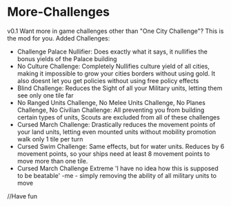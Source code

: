 # More-Challenges
v0.1
Want more in game challenges other than "One City Challenge"? This is the mod for you.
Added Challenges:
- Challenge Palace Nullifier:
      Does exactly what it says, it nullifies the bonus yields of the Palace building
- No Culture Challenge:
      Completely Nullifies culture yield of all cities, making it impossible to grow your cities borders without using gold. It also doesnt let you get policies without using       free policy effects
- Blind Challenge:
      Reduces the Sight of all your Military units, letting them see only one tile far
- No Ranged Units Challenge, No Melee Units Challenge, No Planes Challenge, No Civilian Challenge:
      All preventing you from building certain types of units, Scouts are excluded from all of these challenges
- Cursed March Challenge:
      Drastically reduces the movement points of your land units, letting even mounted units without mobility promotion walk only 1 tile per turn
- Cursed Swim Challenge:
      Same effects, but for water units. Reduces by 6 movement points, so your ships need at least 8 movement points to move more than one tile.
- Cursed March Challenge Extreme
      'I have no idea how this is supposed to be beatable' -me
      - simply removing the ability of all military units to move
      
      
//Have fun
